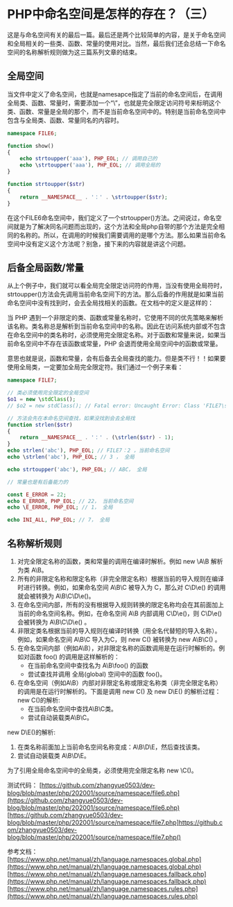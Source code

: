 # PHP中命名空间是怎样的存在？（三）

这是与命名空间有关的最后一篇。最后还是两个比较简单的内容，是关于命名空间和全局相关的一些类、函数、常量的使用对比。当然，最后我们还会总结一下命名空间的名称解析规则做为这三篇系列文章的结束。

## 全局空间

当文件中定义了命名空间，也就是namesapce指定了当前的命名空间后，在调用全局类、函数、常量时，需要添加一个“\”，也就是完全限定访问符号来标明这个类、函数、常量是全局的那个，而不是当前命名空间中的。特别是当前命名空间中包含与全局类、函数、常量同名的内容时。

```php
namespace FILE6;

function show()
{
    echo strtoupper('aaa'), PHP_EOL; // 调用自己的
    echo \strtoupper('aaa'), PHP_EOL; // 调用全局的
}

function strtoupper($str)
{
    return __NAMESPACE__ . '：' . \strtoupper($str);
}

```

在这个FILE6命名空间中，我们定义了一个strtoupper()方法。之间说过，命名空间就是为了解决同名问题而出现的，这个方法和全局php自带的那个方法是完全相同的名称的。所以，在调用的时候我们需要调用的是哪个方法。那么如果当前命名空间中没有定义这个方法呢？别急，接下来的内容就是讲这个问题。

## 后备全局函数/常量

从上个例子中，我们就可以看全局完全限定访问符的作用，当没有使用全局符时，strtoupper()方法会先调用当前命名空间下的方法。那么后备的作用就是如果当前命名空间中没有找到时，会去全局找相关的函数。在文档中的定义是这样的：

当 PHP 遇到一个非限定的类、函数或常量名称时，它使用不同的优先策略来解析该名称。类名称总是解析到当前命名空间中的名称。因此在访问系统内部或不包含在命名空间中的类名称时，必须使用完全限定名称。对于函数和常量来说，如果当前命名空间中不存在该函数或常量，PHP 会退而使用全局空间中的函数或常量。

意思也就是说，函数和常量，会有后备去全局查找的能力。但是类不行！！如果要使用全局类，一定要加全局完全限定符。我们通过一个例子来看：

```php
namespace FILE7;

// 类必须使用完全限定的全局空间
$o1 = new \stdClass();
// $o2 = new stdClass(); // Fatal error: Uncaught Error: Class 'FILE7\stdClass' not found

// 方法会先在本命名空间查找，如果没找到会去全局找
function strlen($str)
{
    return __NAMESPACE__ . '：' . (\strlen($str) - 1);
}
echo strlen('abc'), PHP_EOL; // FILE7：2 ，当前命名空间
echo \strlen('abc'), PHP_EOL; // 3 ， 全局

echo strtoupper('abc'), PHP_EOL; // ABC， 全局

// 常量也是有后备能力的

const E_ERROR = 22; 
echo E_ERROR, PHP_EOL; // 22， 当前命名空间
echo \E_ERROR, PHP_EOL; // 1， 全局

echo INI_ALL, PHP_EOL; // 7， 全局
```

## 名称解析规则

1. 对完全限定名称的函数，类和常量的调用在编译时解析。例如 new \A\B 解析为类 A\B。
2. 所有的非限定名称和限定名称（非完全限定名称）根据当前的导入规则在编译时进行转换。例如，如果命名空间 A\B\C 被导入为 C，那么对 C\D\e() 的调用就会被转换为 A\B\C\D\e()。
3. 在命名空间内部，所有的没有根据导入规则转换的限定名称均会在其前面加上当前的命名空间名称。例如，在命名空间 A\B 内部调用 C\D\e()，则 C\D\e() 会被转换为 A\B\C\D\e() 。
4. 非限定类名根据当前的导入规则在编译时转换（用全名代替短的导入名称）。例如，如果命名空间 A\B\C 导入为C，则 new C() 被转换为 new A\B\C() 。
5. 在命名空间内部（例如A\B），对非限定名称的函数调用是在运行时解析的。例如对函数 foo() 的调用是这样解析的：
    - 在当前命名空间中查找名为 A\B\foo() 的函数
    - 尝试查找并调用 全局(global) 空间中的函数 foo()。
6. 在命名空间（例如A\B）内部对非限定名称或限定名称类（非完全限定名称）的调用是在运行时解析的。下面是调用 new C() 及 new D\E() 的解析过程： new C()的解析:
    - 在当前命名空间中查找A\B\C类。
    - 尝试自动装载类A\B\C。

new D\E()的解析:

1. 在类名称前面加上当前命名空间名称变成：A\B\D\E，然后查找该类。
2. 尝试自动装载类 A\B\D\E。

为了引用全局命名空间中的全局类，必须使用完全限定名称 new \C()。

测试代码：
[https://github.com/zhangyue0503/dev-blog/blob/master/php/202001/source/namespace/file6.php](https://github.com/zhangyue0503/dev-blog/blob/master/php/202001/source/namespace/file6.php)
[https://github.com/zhangyue0503/dev-blog/blob/master/php/202001/source/namespace/file7.php]https://github.com/zhangyue0503/dev-blog/blob/master/php/202001/source/namespace/file7.php()

参考文档：
[https://www.php.net/manual/zh/language.namespaces.global.php](https://www.php.net/manual/zh/language.namespaces.global.php)
[https://www.php.net/manual/zh/language.namespaces.fallback.php](https://www.php.net/manual/zh/language.namespaces.fallback.php)
[https://www.php.net/manual/zh/language.namespaces.rules.php](https://www.php.net/manual/zh/language.namespaces.rules.php)
